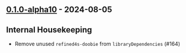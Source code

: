 ## [0.1.0-alpha10](https://github.com/kevin-lee/openai4s/pulls?q=is%3Apr+is%3Aclosed+milestone%3Am1+label%3Ainclude-in-release-note+closed%3A2024-05-26..2024-08-04) - 2024-08-05

## Internal Housekeeping

* Remove unused `refined4s-doobie` from `libraryDependencies` (#164)
